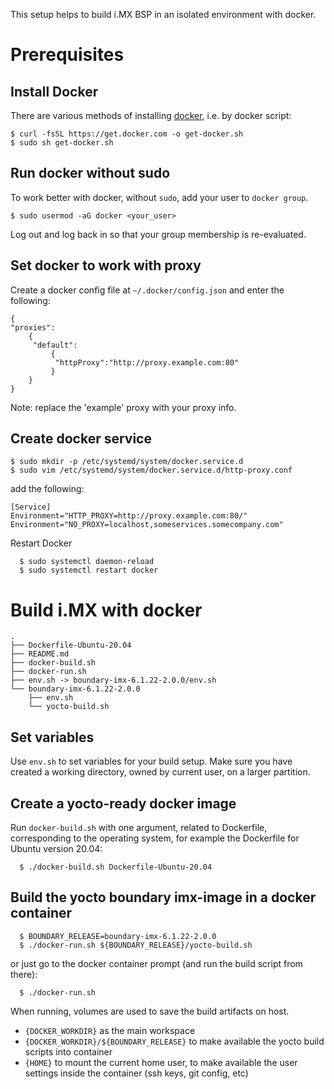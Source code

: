 
This setup helps to build i.MX BSP in an isolated environment with docker.

Prerequisites
=============

Install Docker
--------------

There are various methods of installing [docker], i.e. by docker script:
  ```{.sh}
  $ curl -fsSL https://get.docker.com -o get-docker.sh
  $ sudo sh get-docker.sh
  ```

Run docker without sudo
-----------------------

To work better with docker, without `sudo`, add your user to `docker group`.
  ```{.sh}
  $ sudo usermod -aG docker <your_user>
  ```

Log out and log back in so that your group membership is re-evaluated.

Set docker to work with proxy
-----------------------------

Create a docker config file at `~/.docker/config.json` and enter the following:

```{.sh}
{
"proxies":
    {
     "default":
         {
          "httpProxy":"http://proxy.example.com:80"
         }
    }
}
```
Note: replace the 'example' proxy with your proxy info.

Create docker service
---------------------
  ```{.sh}
  $ sudo mkdir -p /etc/systemd/system/docker.service.d
  $ sudo vim /etc/systemd/system/docker.service.d/http-proxy.conf
  ```

add the following:

```{.sh}
[Service]
Environment="HTTP_PROXY=http://proxy.example.com:80/"
Environment="NO_PROXY=localhost,someservices.somecompany.com"
```

Restart Docker

```{.sh}
  $ sudo systemctl daemon-reload
  $ sudo systemctl restart docker
```

Build i.MX with docker
======================
```{.sh}
.
├── Dockerfile-Ubuntu-20.04
├── README.md
├── docker-build.sh
├── docker-run.sh
├── env.sh -> boundary-imx-6.1.22-2.0.0/env.sh
└── boundary-imx-6.1.22-2.0.0
    ├── env.sh
    └── yocto-build.sh
```

Set variables
-------------

Use `env.sh` to set variables for your build setup. Make sure you have 
created a working directory, owned by current user, on a larger partition.

Create a yocto-ready docker image
---------------------------------

Run `docker-build.sh` with one argument, related to Dockerfile, corresponding 
to the operating system, for example the Dockerfile for Ubuntu version 20.04:

```{.sh}
  $ ./docker-build.sh Dockerfile-Ubuntu-20.04
```

Build the yocto boundary imx-image in a docker container
-----------------------------------------------

```{.sh}
  $ BOUNDARY_RELEASE=boundary-imx-6.1.22-2.0.0
  $ ./docker-run.sh ${BOUNDARY_RELEASE}/yocto-build.sh

```

or just go to the docker container prompt (and run the build script from there):

```{.sh}
  $ ./docker-run.sh
```

When running, volumes are used to save the build artifacts on host.
  - `{DOCKER_WORKDIR}` as the main workspace
  - `{DOCKER_WORKDIR}/${BOUNDARY_RELEASE}` to make available the yocto build scripts 
    into container
  - `{HOME}` to mount the current home user, to make available the user 
    settings inside the container (ssh keys, git config, etc)

[docker]: https://docs.docker.com/engine/install/ubuntu/ "DockerInstall/Ubuntu"
